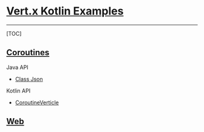 # [Vert.x Kotlin Examples](https://github.com/vert-x3/vertx-examples/tree/master/kotlin-examples)

---

[TOC]

## [Coroutines](https://github.com/vert-x3/vertx-examples/tree/master/kotlin-examples/coroutines)

Java API

- [Class Json](https://vertx.io/docs/apidocs/io/vertx/core/json/Json.html)

Kotlin API

- [CoroutineVerticle](https://vertx.io/docs/kdoc/vertx/io.vertx.kotlin.coroutines/-coroutine-verticle/index.html)

## [Web](https://github.com/vert-x3/vertx-examples/tree/master/kotlin-examples/web)